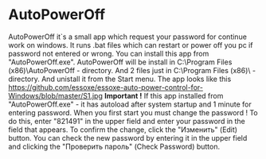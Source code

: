 # AutoPowerOff 
  AutoPowerOff it`s a small app which request your password for continue work on windows. It runs .bat files which can restart or power off you pc if password not entered or wrong. 
  You can install this app from "AutoPowerOff.exe". AutoPowerOff will be install in C:\Program Files (x86)\AutoPowerOff - directory. And 2 files just in C:\Program Files (x86)\ - directory. And unistall it from the Start menu.
  The app looks like this https://github.com/essoxe/essoxe-auto-power-control-for-Windows/blob/master/S1.jpg
  <b>Important !</b>
  If this app installed from "AutoPowerOff.exe" - it has autoload after system startup and 1 minute for entering password. When you first start you must change the password ! 
  To do this, enter "821491" in the upper field and enter your password in the field that appears. To confirm the change, click the "Изменить" (Edit) button. You can check the new password by entering it in the upper field and clicking the "Проверить пароль" (Check Password) button.
